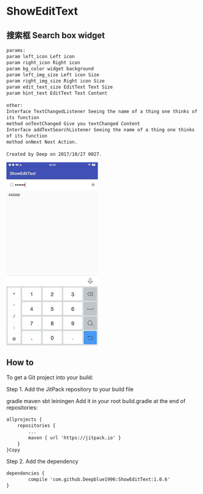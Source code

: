 # ShowEditText

## 搜索框 Search box widget

<pre><code>params:
param left_icon Left icon
param right_icon Right icon
param bg_color widget background
param left_img_size Left icon Size
param right_img_size Right icon Size
param edit_text_size EditText Text Size
param hint_text EditText Text Content

other:
Interface TextChangedListener Seeing the name of a thing one thinks of its function
method onTextChanged Give you textChanged Content
Interface addTextSearchListener Seeing the name of a thing one thinks of its function
method onNext Next Action.

Created by Deep on 2017/10/27 0027.</code></pre>

![Image text](https://raw.githubusercontent.com/Deepblue1996/ShowEditText/master/20180203164410.jpg)
 
## How to

To get a Git project into your build:

Step 1. Add the JitPack repository to your build file

gradle
maven
sbt
leiningen
Add it in your root build.gradle at the end of repositories:

	allprojects {
		repositories {
			...
			maven { url 'https://jitpack.io' }
		}
	}Copy
Step 2. Add the dependency

	dependencies {
	        compile 'com.github.Deepblue1996:ShowEditText:1.0.6'
	}
